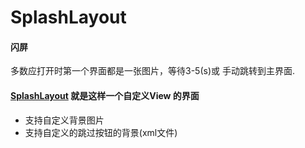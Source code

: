# SplashLayout

#### 闪屏
  多数应打开时第一个界面都是一张图片，等待3-5(s)或 手动跳转到主界面.
#### [SplashLayout](/app/src/main/java/com/example/testing/splash/SplashLayout.java) 就是这样一个自定义View 的界面
- 支持自定义背景图片
- 支持自定义的跳过按钮的背景(xml文件)

